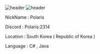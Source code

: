 ![header](https://capsule-render.vercel.app/api?type=slice&color=ECCEF5&height=400&section=header&text=Polaris&fontSize=100)
![header](https://capsule-render.vercel.app/api?type=slice&color=F5ECCE&height=300&section=header&text=Polaris&fontSize=100)

NickName : Polaris

Discord : Polaris:2314

Location : South Korea ( Republic of Korea )

Language : C# , Java
